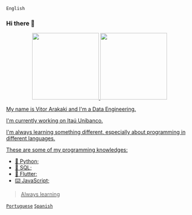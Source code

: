 `English`
### Hi there 👋

<div align="center">
  <a href="https://github.com/VitorArakaki">
  <img height="180em" src="https://github-readme-stats.vercel.app/api?username=VitorArakaki&show_icons=true&theme=darcula&include_all_commits=true&count_private=true"/>
  <img height="180em" src="https://github-readme-stats.vercel.app/api/top-langs/?username=VitorArakaki&layout=compact&langs_count=7&theme=darcula"/>
</div>

My name is Vitor Arakaki and I'm a Data Engineering.

I'm currently working on Itaú Unibanco.

I'm always learning something different, especially about programming in different languages.

These are some of my programming knowledges:

- 🐍 Python;
- 💾 SQL;
- 📱 Flutter;
- ⌨️ JavaScript;
> Always learning

[`Portuguese`](https://github.com/Aracrack/Aracrack/blob/main/portuguese.md)  [`Spanish`](https://github.com/Aracrack/Aracrack/blob/main/spanish.md)
